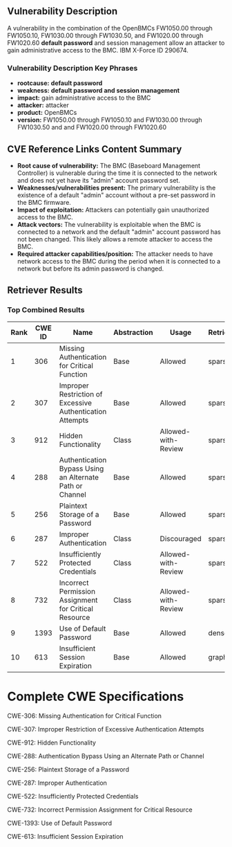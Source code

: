 ## Vulnerability Description
A vulnerability in the combination of the OpenBMCs FW1050.00 through FW1050.10, FW1030.00 through FW1030.50, and FW1020.00 through FW1020.60 **default password** and session management allow an attacker to gain administrative access to the BMC. IBM X-Force ID 290674.

### Vulnerability Description Key Phrases
- **rootcause:** **default password**
- **weakness:** **default password and session management**
- **impact:** gain administrative access to the BMC
- **attacker:** attacker
- **product:** OpenBMCs
- **version:** FW1050.00 through FW1050.10 and FW1030.00 through FW1030.50 and and FW1020.00 through FW1020.60

## CVE Reference Links Content Summary
- **Root cause of vulnerability:** The BMC (Baseboard Management Controller) is vulnerable during the time it is connected to the network and does not yet have its "admin" account password set.
- **Weaknesses/vulnerabilities present:**  The primary vulnerability is the existence of a default "admin" account without a pre-set password in the BMC firmware.
- **Impact of exploitation:** Attackers can potentially gain unauthorized access to the BMC.
- **Attack vectors:**  The vulnerability is exploitable when the BMC is connected to a network and the default "admin" account password has not been changed. This likely allows a remote attacker to access the BMC.
- **Required attacker capabilities/position:** The attacker needs to have network access to the BMC during the period when it is connected to a network but before its admin password is changed.

## Retriever Results

### Top Combined Results

| Rank | CWE ID | Name | Abstraction | Usage  | Retrievers | Individual Scores |
|------|--------|------|-------------|-------|------------|-------------------|
| 1 | 306 | Missing Authentication for Critical Function | Base | Allowed | sparse | 0.285 |
| 2 | 307 | Improper Restriction of Excessive Authentication Attempts | Base | Allowed | sparse | 0.270 |
| 3 | 912 | Hidden Functionality | Class | Allowed-with-Review | sparse | 0.268 |
| 4 | 288 | Authentication Bypass Using an Alternate Path or Channel | Base | Allowed | sparse | 0.267 |
| 5 | 256 | Plaintext Storage of a Password | Base | Allowed | sparse | 0.262 |
| 6 | 287 | Improper Authentication | Class | Discouraged | sparse | 0.262 |
| 7 | 522 | Insufficiently Protected Credentials | Class | Allowed-with-Review | sparse | 0.261 |
| 8 | 732 | Incorrect Permission Assignment for Critical Resource | Class | Allowed-with-Review | sparse | 0.260 |
| 9 | 1393 | Use of Default Password | Base | Allowed | dense | 0.661 |
| 10 | 613 | Insufficient Session Expiration | Base | Allowed | graph | 0.002 |



# Complete CWE Specifications

CWE-306: Missing Authentication for Critical Function

CWE-307: Improper Restriction of Excessive Authentication Attempts

CWE-912: Hidden Functionality

CWE-288: Authentication Bypass Using an Alternate Path or Channel

CWE-256: Plaintext Storage of a Password

CWE-287: Improper Authentication

CWE-522: Insufficiently Protected Credentials

CWE-732: Incorrect Permission Assignment for Critical Resource

CWE-1393: Use of Default Password

CWE-613: Insufficient Session Expiration